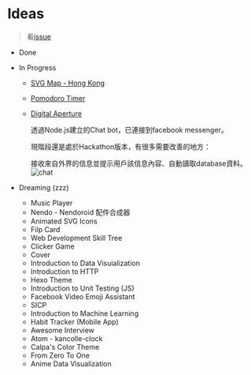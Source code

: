 # Ideas
> 看[issue](https://github.com/calpa/ideas/issues)

* Done

* In Progress
	* [SVG Map - Hong Kong](http://codepen.io/calpa/full/zNEXXx/)
	* [Pomodoro Timer](http://codepen.io/calpa/full/xgpVOw/)
	* [Digital Aperture](https://github.com/calpa/Digital-Aperture)

		透過Node.js建立的Chat bot，已連接到facebook messenger。

		現階段還是處於Hackathon版本，有很多需要改善的地方：

		接收來自外界的信息並提示用戶該信息內容、自動讀取database資料。
		![chat](https://raw.githubusercontent.com/calpa/Digital-Aperture/master/images/chat-1.png)
    
* Dreaming (zzz)
    * Music Player
    * Nendo - Nendoroid 配件合成器
    * Animated SVG Icons
    * Filp Card
    * Web Development Skill Tree
    * Clicker Game
    * Cover
    * Introduction to Data Visuialization
    * Introduction to HTTP
    * Hexo Theme
    * Introduction to Unit Testing (JS)
    * Facebook Video Emoji Assistant
    * SICP
    * Introduction to Machine Learning
    * Habit Tracker (Mobile App)
    * Awesome Interview
    * Atom - kancolle-clock
    * Calpa's Color Theme
    * From Zero To One
	* Anime Data Visualization

